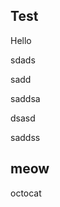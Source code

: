 

## Test

Hello

<!---START OF CONTENT --->
sdads
<!---END OF CONTENT --->



<!---START OF CONTENT --->
sadd
<!---END OF CONTENT --->



<!---START OF CONTENT --->
saddsa
<!---END OF CONTENT --->



dsasd


<!---START OF CONTENT --->
saddss

<!---END OF CONTENT --->
## meow

octocat
